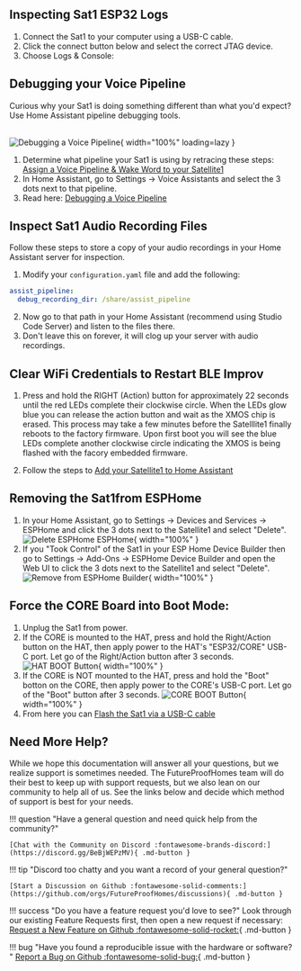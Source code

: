 ## Inspecting Sat1 ESP32 Logs

1. Connect the Sat1 to your computer using a USB-C cable. 
2. Click the connect button below and select the correct JTAG device.
3. Choose Logs & Console:

<div id="firmware-installer" markdown="1">
<esp-web-install-button id="install-button" manifest="https://raw.githubusercontent.com/FutureProofHomes/Documentation/refs/heads/main/manifest.json" install-supported></esp-web-install-button>
</div>

## Debugging your Voice Pipeline

Curious why your Sat1 is doing something different than what you'd expect?  Use Home Assistant pipeline debugging tools.

<br>![Debugging a Voice Pipeline](/assets/debug_assist.png){ width="100%" loading=lazy }</br>

1. Determine what pipeline your Sat1 is using by retracing these steps: [Assign a Voice Pipeline & Wake Word to your Satellite1](/satellite1-set-up-voice-control/#assign-a-voice-pipeline)
3. In Home Assistant, go to Settings -> Voice Assistants and select the 3 dots next to that pipeline.
4. Read here: [Debugging a Voice Pipeline](https://www.home-assistant.io/voice_control/troubleshooting/)


## Inspect Sat1 Audio Recording Files

Follow these steps to store a copy of your audio recordings in your Home Assistant server for inspection.

1. Modify your `configuration.yaml` file and add the following:

```yaml
assist_pipeline:
  debug_recording_dir: /share/assist_pipeline
```

2. Now go to that path in your Home Assistant (recommend using Studio Code Server) and listen to the files there.
3. Don't leave this on forever, it will clog up your server with audio recordings.


## Clear WiFi Credentials to Restart BLE Improv

1. Press and hold the RIGHT (Action) button for approximately 22 seconds until the red LEDs complete their clockwise circle.  When the LEDs glow blue you can release the action button and wait as the XMOS chip is erased.  This process may take a few minutes before the Satelllite1 finally reboots to the factory firmware.  Upon first boot you will see the blue LEDs complete another clockwise circle indicating the XMOS is being flashed with the facory embedded firmware.

2. Follow the steps to [Add your Satellite1 to Home Assistant](satellite1-connecting-to-ha.md)


## Removing the Sat1from ESPHome
1. In your Home Assistant, go to Settings -> Devices and Services -> ESPHome and click the 3 dots next to the Satellite1 and select "Delete".
    ![Delete ESPHome ESPHome](/assets/delete_sat1_esp_device.png){ width="100%" }
2. If you "Took Control" of the Sat1 in your ESP Home Device Builder then go to Settings -> Add-Ons -> ESPHome Device Builder and open the Web UI to click the 3 dots next to the Satellite1 and select "Delete".
    ![Remove from ESPHome Builder](/assets/delete_sat1_from_esp_builder.png){ width="100%" }
    
## Force the CORE Board into Boot Mode:
1. Unplug the Sat1 from power.
2. If the CORE is mounted to the HAT, press and hold the Right/Action button on the HAT, then apply power to the HAT's "ESP32/CORE" USB-C port.  Let go of the Right/Action button after 3 seconds.
![HAT BOOT Button](/assets/right_action_button.jpg){ width="100%" }
3. If the CORE is NOT mounted to the HAT, press and hold the "Boot" botton on the CORE, then apply power to the CORE's USB-C port.  Let go of the "Boot" button after 3 seconds.
![CORE BOOT Button](/assets/boot_reset_button.jpg){ width="100%" }
4. From here you can [Flash the Sat1 via a USB-C cable](satellite1-flash-via-usb-c.md)

## Need More Help?

While we hope this documentation will answer all your questions, but we realize support is sometimes needed.  The FutureProofHomes team will do their best to keep up with support requests, but we also lean on our community to help all of us.  See the links below and decide which method of support is best for your needs.

!!! question "Have a general question and need quick help from the community?"

    [Chat with the Community on Discord :fontawesome-brands-discord:](https://discord.gg/BeBjWEPzMV){ .md-button }

!!! tip "Discord too chatty and you want a record of your general question?"

    [Start a Discussion on Github :fontawesome-solid-comments:](https://github.com/orgs/FutureProofHomes/discussions){ .md-button }

!!! success "Do you have a feature request you'd love to see?"
    Look through our existing Feature Requests first, then open a new request if necessary: <br>
    [Request a New Feature on Github :fontawesome-solid-rocket:](https://github.com/FutureProofHomes/Satellite1-ESPHome/issues/new?template=feature-request--.md){ .md-button }

!!! bug "Have you found a reproducible issue with the hardware or software? "
    [Report a Bug on Github :fontawesome-solid-bug:](https://github.com/FutureProofHomes/Satellite1-ESPHome/issues/new?template=bug-report--.md){ .md-button }